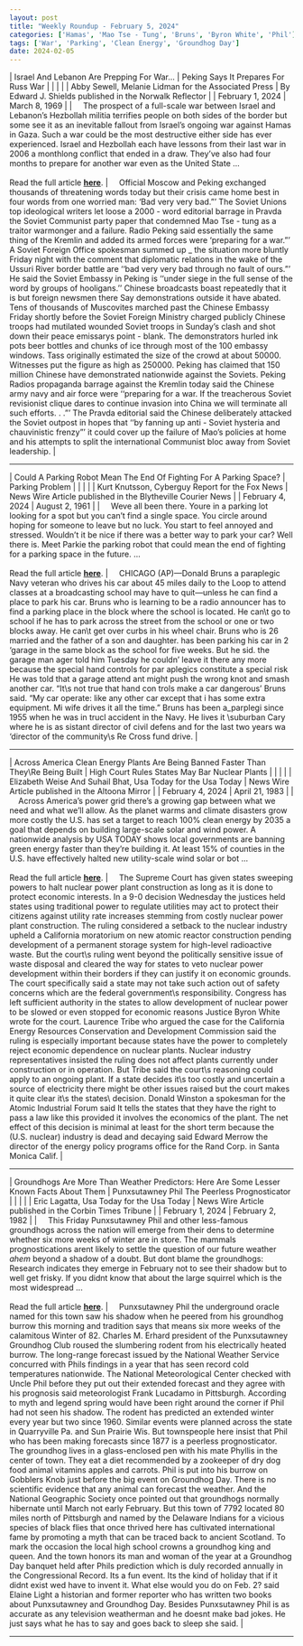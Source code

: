 ```yaml
---
layout: post
title: "Weekly Roundup - February 5, 2024"
categories: ['Hamas', 'Mao Tse - Tung', 'Bruns', 'Byron White', 'Phil']
tags: ['War', 'Parking', 'Clean Energy', 'Groundhog Day']
date: 2024-02-05
---
```


| Israel And Lebanon Are Prepping For War... | Peking Says It Prepares For Russ War |
|  |  |
| Abby Sewell, Melanie Lidman for the Associated Press | By Edward J. Shields published in the Norwalk Reflector |
| February 1, 2024 | March 8, 1969 |
| &nbsp;&nbsp;&nbsp;&nbsp;The prospect of a full-scale war between Israel and Lebanon’s Hezbollah militia terrifies people on both sides of the border but some see it as an inevitable fallout from Israel’s ongoing war against Hamas in Gaza. Such a war could be the most destructive either side has ever experienced. Israel and Hezbollah each have lessons from their last war in 2006 a monthlong conflict that ended in a draw. They’ve also had four months to prepare for another war even as the United State ...<br><br>Read the full article <b>[here](https://apnews.com/article/israel-lebanon-hezbollah-war-preparedness-civilians-military-aafd7a0048dceb810456b93ceecf543c)</b>. | &nbsp;&nbsp;&nbsp;&nbsp;Official Moscow and Peking exchanged thousands of threatening words today but their crisis came home best in four words from one worried man: ‘Bad very very bad.”’ The Soviet Unions top ideological writers let loose a 2000 - word editorial barrage in Pravda the Soviet Communist party paper that condemned Mao Tse - tung as a traitor warmonger and a failure. Radio Peking said essentially the same thing of the Kremlin and added its armed forces were ‘preparing for a war.”’ A Soviet Foreign Office spokesman summed up _ the situation more bluntly Friday night with the comment that diplomatic relations in the wake of the Ussuri River border battle are ‘‘bad very very bad through no fault of ours.”’ He said the Soviet Embassy in Peking is ‘‘under siege in the full sense of the word by groups of hooligans.’’ Chinese broadcasts boast repeatedly that it is but foreign newsmen there Say demonstrations outside it have abated. Tens of thousands of Muscovites marched past the Chinese Embassy Friday shortly before the Soviet Foreign Ministry charged publicly Chinese troops had mutilated wounded Soviet troops in Sunday’s clash and shot down their peace emissarys point - blank. The demonstrators hurled ink pots beer bottles and chunks of ice through most of the 100 embassy windows. Tass originally estimated the size of the crowd at about 50000. Witnesses put the figure as high as 250000. Peking has claimed that 150 million Chinese have demonstrated nationwide against the Soviets. Peking Radios propaganda barrage against the Kremlin today said the Chinese army navy and air force were ‘‘preparing for a war. If the treacherous Soviet revisionist clique dares to continue invasion into China we will terminate all such efforts. . .”’ The Pravda editorial said the Chinese deliberately attacked the Soviet outpost in hopes that ‘‘by fanning up anti - Soviet hysteria and chauvinistic frenzy”’ it could cover up the failure of Mao’s policies at home and his attempts to split the international Communist bloc away from Soviet leadership. |

---

| Could A Parking Robot Mean The End Of Fighting For A Parking Space? | Parking Problem |
|  |  |
| Kurt Knutsson, Cyberguy Report for the Fox News | News Wire Article published in the Blytheville Courier News |
| February 4, 2024 | August 2, 1961 |
| &nbsp;&nbsp;&nbsp;&nbsp;Weve all been there. Youre in a parking lot looking for a spot but you can’t find a single space. You circle around hoping for someone to leave but no luck. You start to feel annoyed and stressed. Wouldn’t it be nice if there was a better way to park your car? Well there is. Meet Parkie the parking robot that could mean the end of fighting for a parking space in the future. ...<br><br>Read the full article <b>[here](https://www.foxnews.com/tech/could-parking-robot-mean-end-fighting-for-parking-space)</b>. | &nbsp;&nbsp;&nbsp;&nbsp;CHICAGO (AP)—Donald Bruns a paraplegic Navy veteran who drives his car about 45 miles daily to the Loop to attend classes at a broadcasting school may have to quit—unless he can find a place to park his car. Bruns who is learning to be a radio announcer has to find a parking place in the block where the school is located. He can\t go to school if he has to park across the street from the school or one or two blocks away. He can\t get over curbs in his wheel chair. Bruns who is 26 married and the father of a son and daughter. has been parking his car in 2 ‘garage in the same block as the school for five weeks.   But he sid. the garage man ager told him Tuesday he couldn’ leave it there any more because the special hand controls for par aplegics constitute a special risk He was told that a garage attend ant might push the wrong knot and smash another car. “It\s not true that hand con trols make a car dangerous’ Bruns said. “My car operate: like any other car except that i has some extra equipment. Mi wife drives it all the time.” Bruns has been a_parplegi since 1955 when he was in trucl accident in the Navy. He lives it \suburban Cary where he is as   sistant director of civil defens and for the last two years wa ‘director of the community\s Re   Cross fund drive. |

---

| Across America Clean Energy Plants Are Being Banned Faster Than They\Re Being Built | High Court Rules States May Bar Nuclear Plants |
|  |  |
| Elizabeth Weise And Suhail Bhat, Usa Today for the Usa Today | News Wire Article published in the Altoona Mirror |
| February 4, 2024 | April 21, 1983 |
| &nbsp;&nbsp;&nbsp;&nbsp;Across America’s power grid there’s a growing gap between what we need and what we’ll allow. As the planet warms and climate disasters grow more costly the U.S. has set a target to reach 100% clean energy by 2035 a goal that depends on building large-scale solar and wind power. A nationwide analysis by USA TODAY shows local governments are banning green energy faster than they’re building it. At least 15% of counties in the U.S. have effectively halted new utility-scale wind solar or bot ...<br><br>Read the full article <b>[here](https://www.usatoday.com/story/news/investigations/2024/02/04/us-counties-ban-renewable-energy-plants/71841063007/)</b>. | &nbsp;&nbsp;&nbsp;&nbsp;The Supreme Court has given states sweeping powers to halt nuclear power plant construction as long as it is done to protect economic interests. In a 9-0 decision Wednesday the justices held states using traditional power to regulate utilities may act to protect their citizens against utility rate increases stemming from costly nuclear power plant construction. The ruling considered a setback to the nuclear industry upheld a California moratorium on new atomic reactor construction pending development of a permanent storage system for high-level radioactive waste. But the court\s ruling went beyond the politically sensitive issue of waste disposal and cleared the way for states to veto nuclear power development within their borders if they can justify it on economic grounds. The court specifically said a state may not take such action out of safety concerns which are the federal government\s responsibility. Congress has left sufficient authority in the states to allow development of nuclear power to be slowed or even stopped for economic reasons Justice Byron White wrote for the court. Laurence Tribe who argued the case for the California Energy Resources Conservation and Development Commission said the ruling is especially important because states have the power to completely reject economic dependence on nuclear plants. Nuclear industry representatives insisted the ruling does not affect plants currently under construction or in operation. But Tribe said the court\s reasoning could apply to an ongoing plant. If a state decides it\s too costly and uncertain a source of electricity there might be other issues raised but the court makes it quite clear it\s the states\ decision. Donald Winston a spokesman for the Atomic Industrial Forum said It tells the states that they have the right to pass a law like this provided it involves the economics of the plant. The net effect of this decision is minimal at least for the short term because the (U.S. nuclear) industry is dead and decaying said Edward Merrow the director of the energy policy programs office for the Rand Corp. in Santa Monica Calif. |

---

| Groundhogs Are More Than Weather Predictors: Here Are Some Lesser Known Facts About Them | Punxsutawney Phil The Peerless Prognosticator |
|  |  |
| Eric Lagatta, Usa Today for the Usa Today | News Wire Article published in the Corbin Times Tribune |
| February 1, 2024 | February 2, 1982 |
| &nbsp;&nbsp;&nbsp;&nbsp;This Friday Punxsutawney Phil and other less-famous groundhogs across the nation will emerge from their dens to determine whether six more weeks of winter are in store. The mammals prognostications arent likely to settle the question of our future weather *ahem* beyond a shadow of a doubt. But dont blame the groundhogs: Research indicates they emerge in February not to see their shadow but to well get frisky. If you didnt know that about the large squirrel which is the most widespread ...<br><br>Read the full article <b>[here](https://www.usatoday.com/story/news/nation/2024/02/01/groundhog-day-february-shadow-facts/72356207007/)</b>. | &nbsp;&nbsp;&nbsp;&nbsp;Punxsutawney Phil the underground oracle named for this town saw his shadow when he peered from his groundhog burrow this morning and tradition says that means six more weeks of the calamitous Winter of 82. Charles M. Erhard president of the Punxsutawney Groundhog Club roused the slumbering rodent from his electrically heated burrow. The long-range forecast issued by the National Weather Service concurred with Phils findings in a year that has seen record cold temperatures nationwide. The National Meteorological Center checked with Uncle Phil before they put out their extended forecast and they agree with his prognosis said meteorologist Frank Lucadamo in Pittsburgh. According to myth and legend spring would have been right around the corner if Phil had not seen his shadow. The rodent has predicted an extended winter every year but two since 1960. Similar events were planned across the state in Quarryville Pa. and Sun Prairie Wis. But townspeople here insist that Phil who has been making forecasts since 1877 is a peerless prognosticator. The groundhog lives in a glass-enclosed pen with his mate Phyllis in the center of town. They eat a diet recommended by a zookeeper of dry dog food animal vitamins apples and carrots. Phil is put into his burrow on Gobblers Knob just before the big event on Groundhog Day. There is no scientific evidence that any animal can forecast the weather. And the National Geographic Society once pointed out that groundhogs normally hibernate until March not early February. But this town of 7792 located 80 miles north of Pittsburgh and named by the Delaware Indians for a vicious species of black flies that once thrived here has cultivated international fame by promoting a myth that can be traced back to ancient Scotland. To mark the occasion the local high school crowns a groundhog king and queen. And the town honors its man and woman of the year at a Groundhog Day banquet held after Phils prediction which is duly recorded annually in the Congressional Record. Its a fun event. Its the kind of holiday that if it didnt exist wed have to invent it. What else would you do on Feb. 2? said Elaine Light a historian and former reporter who has written two books about Punxsutawney and Groundhog Day. Besides Punxsutawney Phil is as accurate as any television weatherman and he doesnt make bad jokes. He just says what he has to say and goes back to sleep she said. |

---

